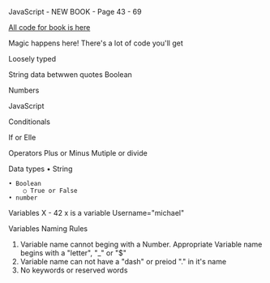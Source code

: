 JavaScript - 
NEW BOOK - 
Page 43 - 69

[All code for book is here](http://www.javascriptbook.com)

Magic happens here!
There's a lot of code you'll get


Loosely typed 


String
  data betwwen quotes
Boolean

Numbers

JavaScript

Conditionals

If or Elle

Operators
Plus or Minus
Mutiple or divide




Data types
	• String
		
	• Boolean
		○ True or False
	• number

Variables
X - 42  x is a variable
Username="michael"

Variables Naming Rules
1.  Variable name cannot beging with a  Number. Appropriate Variable name begins with a "letter", "_" or "$"
2. Variable name can not have a "dash" or preiod "." in it's name
3. No keywords or reserved words
	


